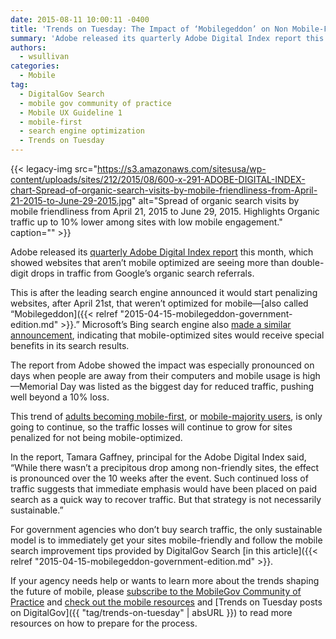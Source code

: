 ```yaml
---
date: 2015-08-11 10:00:11 -0400
title: 'Trends on Tuesday: The Impact of ‘Mobilegeddon’ on Non Mobile-Friendly Sites'
summary: 'Adobe released its quarterly Adobe Digital Index report this month, which showed websites that aren&#8217;t mobile optimized are seeing more than double-digit drops in traffic from Google&rsquo;s organic search referrals. This is after the leading search engine announced it would start penalizing websites, after April 21st, that weren&rsquo;t optimized for mobile&mdash;also called &#8220;Mobilegeddon.&#8221; Microsoft&rsquo;s Bing search engine also'
authors:
  - wsullivan
categories:
  - Mobile
tag:
  - DigitalGov Search
  - mobile gov community of practice
  - Mobile UX Guideline 1
  - mobile-first
  - search engine optimization
  - Trends on Tuesday
---
```


{{< legacy-img src="https://s3.amazonaws.com/sitesusa/wp-content/uploads/sites/212/2015/08/600-x-291-ADOBE-DIGITAL-INDEX-chart-Spread-of-organic-search-visits-by-mobile-friendliness-from-April-21-2015-to-June-29-2015.jpg" alt="Spread of organic search visits by mobile friendliness from April 21, 2015 to June 29, 2015. Highlights Organic traffic up to 10% lower among sites with low mobile engagement." caption="" >}} 

Adobe released its [quarterly Adobe Digital Index report](http://www.cmo.com/articles/2015/7/10/adi-mobilegeddon.html) this month, which showed websites that aren&#8217;t mobile optimized are seeing more than double-digit drops in traffic from Google’s organic search referrals.

This is after the leading search engine announced it would start penalizing websites, after April 21st, that weren’t optimized for mobile—[also called &#8220;Mobilegeddon]({{< relref "2015-04-15-mobilegeddon-government-edition.md" >}}.&#8221; Microsoft’s Bing search engine also [made a similar announcement](http://blogs.bing.com/webmaster/2015/05/14/our-approach-to-mobile-friendly-search/), indicating that mobile-optimized sites would receive special benefits in its search results.

The report from Adobe showed the impact was especially pronounced on days when people are away from their computers and mobile usage is high—Memorial Day was listed as the biggest day for reduced traffic, pushing well beyond a 10% loss.

This trend of [adults becoming mobile-first](https://www.WHATEVER/2015/07/28/trends-on-tuesday-people-over-55-soon-to-be-mobile-majority-users/), or [mobile-majority users](https://www.WHATEVER/2015/07/28/trends-on-tuesday-people-over-55-soon-to-be-mobile-majority-users/), is only going to continue, so the traffic losses will continue to grow for sites penalized for not being mobile-optimized.

In the report, Tamara Gaffney, principal for the Adobe Digital Index said, &#8220;While there wasn’t a precipitous drop among non-friendly sites, the effect is pronounced over the 10 weeks after the event. Such continued loss of traffic suggests that immediate emphasis would have been placed on paid search as a quick way to recover traffic. But that strategy is not necessarily sustainable.&#8221;

For government agencies who don’t buy search traffic, the only sustainable model is to immediately get your sites mobile-friendly and follow the mobile search improvement tips provided by DigitalGov Search [in this article]({{< relref "2015-04-15-mobilegeddon-government-edition.md" >}}.

If your agency needs help or wants to learn more about the trends shaping the future of mobile, please [subscribe to the MobileGov Community of Practice](https://www.WHATEVER/communities/mobile/) and [check out the mobile resources](https://www.WHATEVER/category/mobile/) and [Trends on Tuesday posts on DigitalGov]({{ "tag/trends-on-tuesday" | absURL }}) to read more resources on how to prepare for the process.